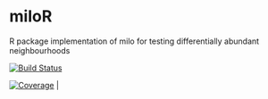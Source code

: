# miloR
R package implementation of milo for testing differentially abundant neighbourhoods

[![Build Status](https://travis-ci.com/MikeDMorgan/miloR.svg?branch=master)](https://travis-ci.com/MikeDMorgan/miloR)

[![Coverage](https://codecov.io/gh/MikeDMorgan/miloR/branch/master/graph/badge.svg)](https://codecov.io/gh/MikeDMorgan/miloR) |

